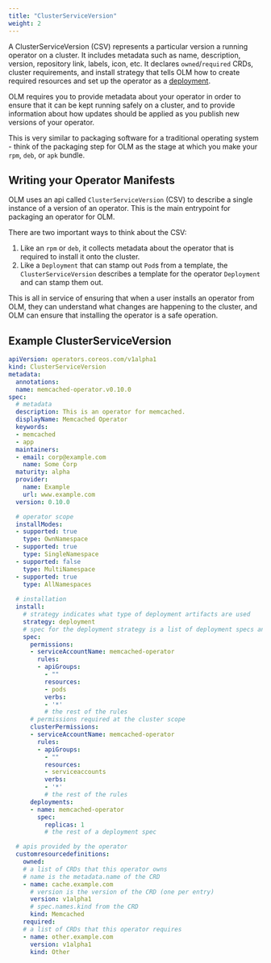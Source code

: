 ```yaml
---
title: "ClusterServiceVersion"
weight: 2
---
```


A ClusterServiceVersion (CSV) represents a particular version a running operator on a cluster. It includes metadata such as name, description, version, repository link, labels, icon, etc. It declares `owned`/`required` CRDs, cluster requirements, and install strategy that tells OLM how to create required resources and set up the operator as a [deployment](https://kubernetes.io/docs/concepts/workloads/controllers/deployment/).

OLM requires you to provide metadata about your operator in order to ensure that it can be kept running safely on a cluster, and to provide information about how updates should be applied as you publish new versions of your operator.

This is very similar to packaging software for a traditional operating system - think of the packaging step for OLM as the stage at which you make your `rpm`, `deb`, or `apk` bundle.

## Writing your Operator Manifests

OLM uses an api called `ClusterServiceVersion` (CSV) to describe a single instance of a version of an operator. This is the main entrypoint for packaging an operator for OLM.

There are two important ways to think about the CSV:

 1. Like an `rpm` or `deb`, it collects metadata about the operator that is required to install it onto the cluster.
 2. Like a `Deployment` that can stamp out `Pod`s from a template, the `ClusterServiceVersion` describes a template for the operator `Deployment` and can stamp them out.

This is all in service of ensuring that when a user installs an operator from OLM, they can understand what changes are happening to the cluster, and OLM can ensure that installing the operator is a safe operation.

## Example ClusterServiceVersion

```yaml
apiVersion: operators.coreos.com/v1alpha1
kind: ClusterServiceVersion
metadata:
  annotations:
  name: memcached-operator.v0.10.0
spec:
  # metadata 
  description: This is an operator for memcached.
  displayName: Memcached Operator
  keywords:
  - memcached
  - app
  maintainers:
  - email: corp@example.com
    name: Some Corp
  maturity: alpha
  provider:
    name: Example
    url: www.example.com
  version: 0.10.0

  # operator scope 
  installModes:
  - supported: true
    type: OwnNamespace
  - supported: true
    type: SingleNamespace
  - supported: false
    type: MultiNamespace
  - supported: true
    type: AllNamespaces
  
  # installation 
  install:
    # strategy indicates what type of deployment artifacts are used
    strategy: deployment
    # spec for the deployment strategy is a list of deployment specs and required permissions - similar to a pod template used in a deployment
    spec:
      permissions:
      - serviceAccountName: memcached-operator 
        rules:
        - apiGroups:
          - ""
          resources:
          - pods
          verbs:
          - '*'
          # the rest of the rules
      # permissions required at the cluster scope
      clusterPermissions:
      - serviceAccountName: memcached-operator 
        rules:
        - apiGroups:
          - ""
          resources:
          - serviceaccounts
          verbs:
          - '*'
          # the rest of the rules
      deployments:
      - name: memcached-operator
        spec:
          replicas: 1
          # the rest of a deployment spec

  # apis provided by the operator
  customresourcedefinitions:
    owned:
    # a list of CRDs that this operator owns 
    # name is the metadata.name of the CRD
    - name: cache.example.com
      # version is the version of the CRD (one per entry)
      version: v1alpha1
      # spec.names.kind from the CRD
      kind: Memcached
    required:
    # a list of CRDs that this operator requires
    - name: other.example.com
      version: v1alpha1
      kind: Other
```

